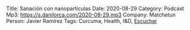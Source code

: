 Title: Sanación con nanopartículas
Date: 2020-08-29
Category: Podcast
Mp3: https://s.danilorca.com/2020-08-29.mp3
Company: Matchetun
Person: Javier Ramírez
Tags: Curcuma, Health, I&D,
<a href="https://s.danilorca.com/2020-08-29.mp3" type="audio/mpeg">
Escuchar
</a>
